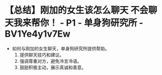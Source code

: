 # 【总结】刚加的女生该怎么聊天 不会聊天我来帮你！ - P1 - 单身狗研究所 - BV1Ye4y1v7Ew

-   如何与刚加的女生聊天，单身狗研究所提供帮助。
    1.  提供聊天技巧和建议。
    2.  强调尊重对方，避免冷言冷语。
    3.  鼓励积极主动，展示真诚和善意。